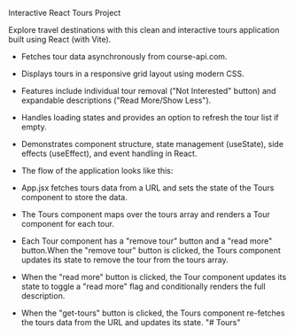 Interactive React Tours Project

Explore travel destinations with this clean and interactive tours application built using React (with Vite).

- Fetches tour data asynchronously from course-api.com.
- Displays tours in a responsive grid layout using modern CSS.
- Features include individual tour removal ("Not Interested" button) and expandable descriptions ("Read More/Show Less").
- Handles loading states and provides an option to refresh the tour list if empty.
- Demonstrates component structure, state management (useState), side effects (useEffect), and event handling in React.

- The flow of the application looks like this:
- App.jsx fetches tours data from a URL and sets the state of the Tours component to store the data.
- The Tours component maps over the tours array and renders a Tour component for each tour.
- Each Tour component has a "remove tour" button and a "read more" button.When the "remove tour" button is clicked, the Tours component updates its state to remove the tour from the tours array.

- When the "read more" button is clicked, the Tour component updates its state to toggle a "read more" flag and conditionally renders the full description.

- When the "get-tours" button is clicked, the Tours component re-fetches the tours data from the URL and updates its state.
"# Tours" 
